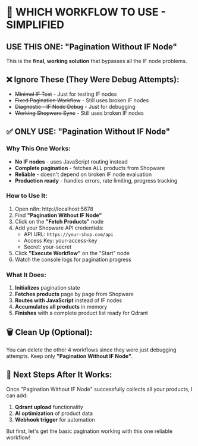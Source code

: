 # 🎯 WHICH WORKFLOW TO USE - SIMPLIFIED

## **USE THIS ONE: "Pagination Without IF Node"**

This is the **final, working solution** that bypasses all the IF node problems.

## ❌ Ignore These (They Were Debug Attempts):
- ~~Minimal IF Test~~ - Just for testing IF nodes
- ~~Fixed Pagination Workflow~~ - Still uses broken IF nodes  
- ~~Diagnostic - IF Node Debug~~ - Just for debugging
- ~~Working Shopware Sync~~ - Still uses broken IF nodes

## ✅ **ONLY USE: "Pagination Without IF Node"**

### Why This One Works:
- **No IF nodes** - uses JavaScript routing instead
- **Complete pagination** - fetches ALL products from Shopware
- **Reliable** - doesn't depend on broken IF node evaluation
- **Production ready** - handles errors, rate limiting, progress tracking

### How to Use It:
1. Open n8n: http://localhost:5678
2. Find **"Pagination Without IF Node"**
3. Click on the **"Fetch Products"** node
4. Add your Shopware API credentials:
   - API URL: `https://your-shop.com/api`
   - Access Key: your-access-key
   - Secret: your-secret
5. Click **"Execute Workflow"** on the "Start" node
6. Watch the console logs for pagination progress

### What It Does:
1. **Initializes** pagination state
2. **Fetches products** page by page from Shopware
3. **Routes with JavaScript** instead of IF nodes
4. **Accumulates all products** in memory
5. **Finishes** with a complete product list ready for Qdrant

## 🗑️ Clean Up (Optional):
You can delete the other 4 workflows since they were just debugging attempts. Keep only **"Pagination Without IF Node"**.

## 🎯 Next Steps After It Works:
Once "Pagination Without IF Node" successfully collects all your products, I can add:
1. **Qdrant upload** functionality
2. **AI optimization** of product data
3. **Webhook trigger** for automation

But first, let's get the basic pagination working with this one reliable workflow!